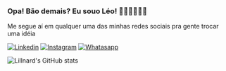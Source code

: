 ### Opa! Bão demais? Eu souo Léo! 🤜🏼🤛🏼🤙🏼

Me segue aí em qualquer uma das minhas redes sociais pra gente trocar uma idéia

[![Linkedin](https://img.shields.io/badge/LinkedIn-0077B5?style=for-the-badge&logo=linkedin&logoColor=white)](https://www.linkedin.com/in/leofonseca0/)
[![Instagram](https://img.shields.io/badge/Instagram-E4405F?style=for-the-badge&logo=instagram&logoColor=white)](https://www.instagram.com/leo_fonseca00/)
[![Whatasapp](https://img.shields.io/badge/WhatsApp-25D366?style=for-the-badge&logo=whatsapp&logoColor=white)](https://wa.me/5511912809687)

![Lillnard's GitHub stats](https://github-readme-stats.vercel.app/api?username=Lillnard&show_icons=true&theme=highcontrast)

